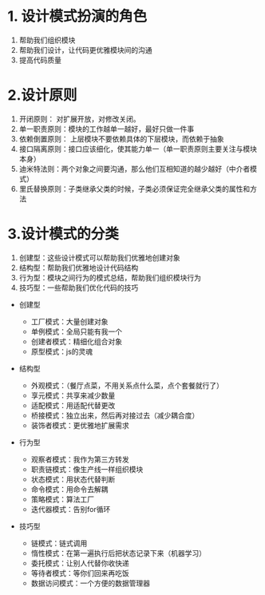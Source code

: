 # 1. 设计模式扮演的角色
1. 帮助我们组织模块
2. 帮助我们设计，让代码更优雅模块间的沟通
3. 提高代码质量

# 2.设计原则
1. 开闭原则： 对扩展开放，对修改关闭。
2. 单一职责原则：模块的工作越单一越好，最好只做一件事
3. 依赖倒置原则： 上层模块不要依赖具体的下层模块，而依赖于抽象
3. 接口隔离原则：接口应该细化，使其能力单一（单一职责原则主要关注与模块本身）
4. 迪米特法则：两个对象之间要沟通，那么他们互相知道的越少越好（中介者模式）
6. 里氏替换原则：子类继承父类的时候，子类必须保证完全继承父类的属性和方法

# 3.设计模式的分类
1. 创建型：这些设计模式可以帮助我们优雅地创建对象
2. 结构型：帮助我们优雅地设计代码结构
3. 行为型：模块之间行为的模式总结，帮助我们组织模块行为
4. 技巧型：一些帮助我们优化代码的技巧


- 创建型
  - 工厂模式：大量创建对象
  - 单例模式：全局只能有我一个
  - 创建者模式：精细化组合对象
  - 原型模式：js的灵魂

- 结构型
  - 外观模式：（餐厅点菜，不用关系点什么菜，点个套餐就行了）
  - 享元模式：共享来减少数量
  - 适配模式：用适配代替更改
  - 桥接模式：独立出来，然后再对接过去（减少耦合度）
  - 装饰者模式：更优雅地扩展需求

- 行为型
  - 观察者模式：我作为第三方转发
  - 职责链模式：像生产线一样组织模块
  - 状态模式：用状态代替判断
  - 命令模式：用命令去解耦
  - 策略模式：算法工厂
  - 迭代器模式：告别for循环

- 技巧型
  - 链模式：链式调用
  - 惰性模式：在第一遍执行后把状态记录下来（机器学习）
  - 委托模式：让别人代替你收快递
  - 等待者模式：等你们回来再吃饭
  - 数据访问模式：一个方便的数据管理器